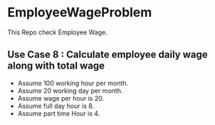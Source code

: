 # EmployeeWageProblem

This Repo check Employee Wage.

## Use Case 8 : Calculate employee daily wage along with total wage

- Assume 100 working hour per month.
- Assume 20 working day per month.
- Assume wage per hour is 20.
- Assume full day hour is 8.
- Assume part time Hour is 4.
